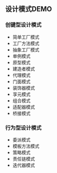 ## 设计模式DEMO
### 创键型设计模式
* 简单工厂模式
* 工厂方法模式
* 抽象工厂模式
* 单例模式
* 原型模式
* 建造者模式
* 代理模式
* 门面模式
* 装饰器模式
* 享元模式
* 组合模式
* 适配器模式
* 桥接模式
### 行为型设计模式
* 委派模式
* 模板方法模式
* 策略模式
* 责任链模式
* 迭代器模式